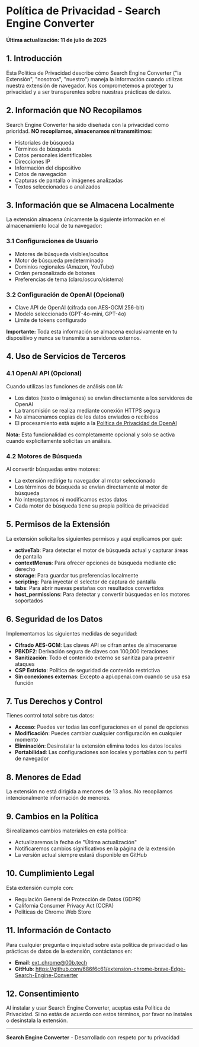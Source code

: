 # Política de Privacidad - Search Engine Converter

**Última actualización: 11 de julio de 2025**

## 1. Introducción

Esta Política de Privacidad describe cómo Search Engine Converter ("la Extensión", "nosotros", "nuestro") maneja la información cuando utilizas nuestra extensión de navegador. Nos comprometemos a proteger tu privacidad y a ser transparentes sobre nuestras prácticas de datos.


## 2. Información que NO Recopilamos

Search Engine Converter ha sido diseñada con la privacidad como prioridad. **NO recopilamos, almacenamos ni transmitimos:**

- Historiales de búsqueda
- Términos de búsqueda
- Datos personales identificables
- Direcciones IP
- Información del dispositivo
- Datos de navegación
- Capturas de pantalla o imágenes analizadas
- Textos seleccionados o analizados

## 3. Información que se Almacena Localmente

La extensión almacena únicamente la siguiente información en el almacenamiento local de tu navegador:

### 3.1 Configuraciones de Usuario
- Motores de búsqueda visibles/ocultos
- Motor de búsqueda predeterminado
- Dominios regionales (Amazon, YouTube)
- Orden personalizado de botones
- Preferencias de tema (claro/oscuro/sistema)

### 3.2 Configuración de OpenAI (Opcional)
- Clave API de OpenAI (cifrada con AES-GCM 256-bit)
- Modelo seleccionado (GPT-4o-mini, GPT-4o)
- Límite de tokens configurado

**Importante:** Toda esta información se almacena exclusivamente en tu dispositivo y nunca se transmite a servidores externos.

## 4. Uso de Servicios de Terceros

### 4.1 OpenAI API (Opcional)

Cuando utilizas las funciones de análisis con IA:
- Los datos (texto o imágenes) se envían directamente a los servidores de OpenAI
- La transmisión se realiza mediante conexión HTTPS segura
- No almacenamos copias de los datos enviados o recibidos
- El procesamiento está sujeto a la [Política de Privacidad de OpenAI](https://openai.com/privacy/)

**Nota:** Esta funcionalidad es completamente opcional y solo se activa cuando explícitamente solicitas un análisis.

### 4.2 Motores de Búsqueda

Al convertir búsquedas entre motores:
- La extensión redirige tu navegador al motor seleccionado
- Los términos de búsqueda se envían directamente al motor de búsqueda
- No interceptamos ni modificamos estos datos
- Cada motor de búsqueda tiene su propia política de privacidad

## 5. Permisos de la Extensión

La extensión solicita los siguientes permisos y aquí explicamos por qué:

- **activeTab**: Para detectar el motor de búsqueda actual y capturar áreas de pantalla
- **contextMenus**: Para ofrecer opciones de búsqueda mediante clic derecho
- **storage**: Para guardar tus preferencias localmente
- **scripting**: Para inyectar el selector de captura de pantalla
- **tabs**: Para abrir nuevas pestañas con resultados convertidos
- **host_permissions**: Para detectar y convertir búsquedas en los motores soportados

## 6. Seguridad de los Datos

Implementamos las siguientes medidas de seguridad:

- **Cifrado AES-GCM**: Las claves API se cifran antes de almacenarse
- **PBKDF2**: Derivación segura de claves con 100,000 iteraciones
- **Sanitización**: Todo el contenido externo se sanitiza para prevenir ataques
- **CSP Estricto**: Política de seguridad de contenido restrictiva
- **Sin conexiones externas**: Excepto a api.openai.com cuando se usa esa función

## 7. Tus Derechos y Control

Tienes control total sobre tus datos:

- **Acceso**: Puedes ver todas las configuraciones en el panel de opciones
- **Modificación**: Puedes cambiar cualquier configuración en cualquier momento
- **Eliminación**: Desinstalar la extensión elimina todos los datos locales
- **Portabilidad**: Las configuraciones son locales y portables con tu perfil de navegador

## 8. Menores de Edad

La extensión no está dirigida a menores de 13 años. No recopilamos intencionalmente información de menores.

## 9. Cambios en la Política

Si realizamos cambios materiales en esta política:
- Actualizaremos la fecha de "Última actualización"
- Notificaremos cambios significativos en la página de la extensión
- La versión actual siempre estará disponible en GitHub

## 10. Cumplimiento Legal

Esta extensión cumple con:
- Regulación General de Protección de Datos (GDPR)
- California Consumer Privacy Act (CCPA)
- Políticas de Chrome Web Store

## 11. Información de Contacto

Para cualquier pregunta o inquietud sobre esta política de privacidad o las prácticas de datos de la extensión, contáctanos en:

- **Email**: ext_chrome@00b.tech
- **GitHub**: https://github.com/686f6c61/extension-chrome-brave-Edge-Search-Engine-Converter

## 12. Consentimiento

Al instalar y usar Search Engine Converter, aceptas esta Política de Privacidad. Si no estás de acuerdo con estos términos, por favor no instales o desinstala la extensión.

---

**Search Engine Converter** - Desarrollado con respeto por tu privacidad